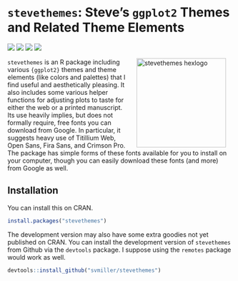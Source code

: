 
# `stevethemes`: Steve’s `ggplot2` Themes and Related Theme Elements

[![](https://www.r-pkg.org/badges/version/stevethemes?color=green)](https://cran.r-project.org/package=stevethemes)
[![](http://cranlogs.r-pkg.org/badges/grand-total/stevethemes?color=green)](https://cran.r-project.org/package=stevethemes)
[![](http://cranlogs.r-pkg.org/badges/last-month/stevethemes?color=green)](https://cran.r-project.org/package=stevethemes)
[![](http://cranlogs.r-pkg.org/badges/last-week/stevethemes?color=green)](https://cran.r-project.org/package=stevethemes)

<img src="http://svmiller.com/images/stevethemes-hexlogo.png" alt="stevethemes  hexlogo" align="right" width="200" style="padding: 0 15px; float: right;"/>

`stevethemes` is an R package including various `{ggplot2}` themes and
theme elements (like colors and palettes) that I find useful and
aesthetically pleasing. It also includes some various helper functions
for adjusting plots to taste for either the web or a printed manuscript.
Its use heavily implies, but does not formally require, free fonts you
can download from Google. In particular, it suggests heavy use of
Titillium Web, Open Sans, Fira Sans, and Crimson Pro. The package has
simple forms of these fonts available for you to install on your
computer, though you can easily download these fonts (and more) from
Google as well.

## Installation

You can install this on CRAN.

``` r
install.packages("stevethemes")
```

The development version may also have some extra goodies not yet
published on CRAN. You can install the development version of
`stevethemes` from Github via the `devtools` package. I suppose using
the `remotes` package would work as well.

``` r
devtools::install_github("svmiller/stevethemes")
```
